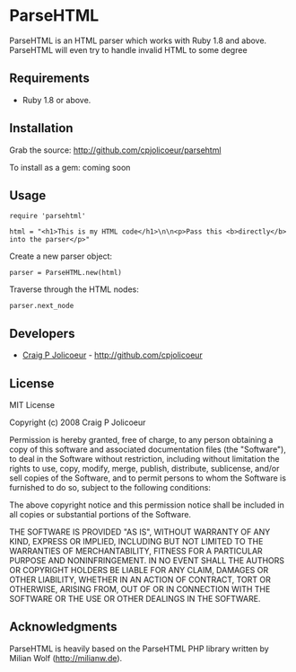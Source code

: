 # ParseHTML

ParseHTML is an HTML parser which works with Ruby 1.8 and above.  ParseHTML will even try to handle invalid HTML to some degree

## Requirements

* Ruby 1.8 or above.

## Installation

Grab the source: http://github.com/cpjolicoeur/parsehtml

To install as a gem: coming soon

## Usage

`require 'parsehtml'`

`html = "<h1>This is my HTML code</h1>\n\n<p>Pass this <b>directly</b> into the parser</p>"`

Create a new parser object: 

`parser = ParseHTML.new(html)`

Traverse through the HTML nodes:

`parser.next_node`

## Developers

* [Craig P Jolicoeur](http://craigjolicoeur.com) - http://github.com/cpjolicoeur

## License

MIT License

Copyright (c) 2008 Craig P Jolicoeur

Permission is hereby granted, free of charge, to any person obtaining a copy
of this software and associated documentation files (the "Software"), to deal
in the Software without restriction, including without limitation the rights
to use, copy, modify, merge, publish, distribute, sublicense, and/or sell
copies of the Software, and to permit persons to whom the Software is
furnished to do so, subject to the following conditions:

The above copyright notice and this permission notice shall be included in
all copies or substantial portions of the Software.

THE SOFTWARE IS PROVIDED "AS IS", WITHOUT WARRANTY OF ANY KIND, EXPRESS OR
IMPLIED, INCLUDING BUT NOT LIMITED TO THE WARRANTIES OF MERCHANTABILITY,
FITNESS FOR A PARTICULAR PURPOSE AND NONINFRINGEMENT. IN NO EVENT SHALL THE
AUTHORS OR COPYRIGHT HOLDERS BE LIABLE FOR ANY CLAIM, DAMAGES OR OTHER
LIABILITY, WHETHER IN AN ACTION OF CONTRACT, TORT OR OTHERWISE, ARISING FROM,
OUT OF OR IN CONNECTION WITH THE SOFTWARE OR THE USE OR OTHER DEALINGS IN
THE SOFTWARE.

## Acknowledgments

ParseHTML is heavily based on the ParseHTML PHP library written by Milian Wolf (http://milianw.de).
